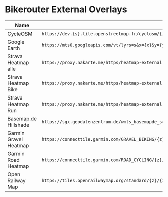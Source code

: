 # Bikerouter External Overlays

| Name | URL |
|---|---|
| CycleOSM | `https://dev.{s}.tile.openstreetmap.fr/cyclosm/{z}/{x}/{y}.png` |
| Google Earth | `https://mts0.googleapis.com/vt/lyrs=s&x={x}&y={y}&z={z}` |
| Strava Heatmap alle | `https://proxy.nakarte.me/https/heatmap-external-b.strava.com/tiles-auth/all/red/{z}/{x}/{y}.png?px=256` |
| Strava Heatmap Bike | `https://proxy.nakarte.me/https/heatmap-external-b.strava.com/tiles-auth/ride/red/{z}/{x}/{y}.png?px=256` |
| Strava Heatmap Run | `https://proxy.nakarte.me/https/heatmap-external-b.strava.com/tiles-auth/run/red/{z}/{x}/{y}.png?px=256` |
| Basemap.de Hillshade | `https://sgx.geodatenzentrum.de/wmts_basemapde_schummerung/tile/1.0.0/de_basemapde_web_raster_hillshade/default/GLOBAL_WEBMERCATOR/{z}/{y}/{x}.png` |
| Garmin Gravel	Heatmap | `https://connecttile.garmin.com/GRAVEL_BIKING/{z}/{x}/{y}.png` |
| Garmin Road	Heatmap | `https://connecttile.garmin.com/ROAD_CYCLING/{z}/{x}/{y}.png` |
| Open Railway Map | `https://tiles.openrailwaymap.org/standard/{z}/{x}/{y}.png` |
